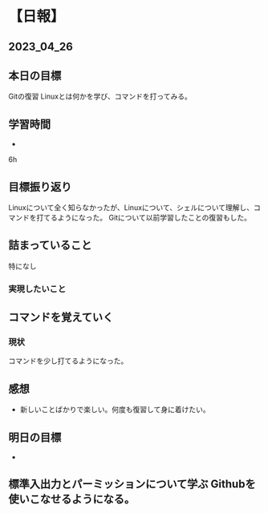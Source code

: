 # 【日報】
## 2023_04_26
## 本日の目標

Gitの復習
Linuxとは何かを学び、コマンドを打ってみる。

## 学習時間
- 
6h
## 目標振り返り

Linuxについて全く知らなかったが、Linuxについて、シェルについて理解し、コマンドを打てるようになった。
Gitについて以前学習したことの復習もした。

## 詰まっていること

特になし
### 実現したいこと 

コマンドを覚えていく
- 
### 現状

コマンドを少し打てるようになった。

## 感想
- 新しいことばかりで楽しい。何度も復習して身に着けたい。

## 明日の目標
- 
標準入出力とパーミッションについて学ぶ
Githubを使いこなせるようになる。
- 
